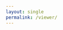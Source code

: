 ```yaml
---
layout: single
permalink: /viewer/
---
```


<object type="text/html" data="https://jades.idies.jhu.edu/public/"></object>
